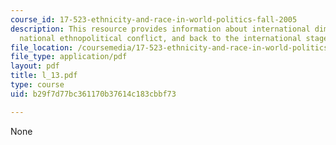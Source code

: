 ```yaml
---
course_id: 17-523-ethnicity-and-race-in-world-politics-fall-2005
description: This resource provides information about international dimensions of
  national ethnopolitical conflict, and back to the international stage.
file_location: /coursemedia/17-523-ethnicity-and-race-in-world-politics-fall-2005/b29f7d77bc361170b37614c183cbbf73_l_13.pdf
file_type: application/pdf
layout: pdf
title: l_13.pdf
type: course
uid: b29f7d77bc361170b37614c183cbbf73

---
```

None